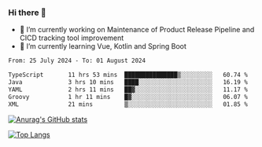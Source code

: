 ### Hi there 👋

- 🔭 I’m currently working on Maintenance of Product Release Pipeline and CICD tracking tool improvement
- 🌱 I’m currently learning Vue, Kotlin and Spring Boot

<!--START_SECTION:waka-->

```txt
From: 25 July 2024 - To: 01 August 2024

TypeScript       11 hrs 53 mins  ███████████████▒░░░░░░░░░   60.74 %
Java             3 hrs 10 mins   ████░░░░░░░░░░░░░░░░░░░░░   16.19 %
YAML             2 hrs 11 mins   ██▓░░░░░░░░░░░░░░░░░░░░░░   11.17 %
Groovy           1 hr 11 mins    █▓░░░░░░░░░░░░░░░░░░░░░░░   06.07 %
XML              21 mins         ▒░░░░░░░░░░░░░░░░░░░░░░░░   01.85 %
```

<!--END_SECTION:waka-->

[![Anurag's GitHub stats](https://github-readme-stats.vercel.app/api?username=yunhao981&show_icons=true&theme=solarized-dark)](https://github.com/anuraghazra/github-readme-stats)

[![Top Langs](https://github-readme-stats.vercel.app/api/top-langs/?username=yunhao981&theme=solarized-dark&layout=compact)](https://github.com/anuraghazra/github-readme-stats)

<!--
**yunhao981/yunhao981** is a ✨ _special_ ✨ repository because its `README.md` (this file) appears on your GitHub profile.

Here are some ideas to get you started:

- 🔭 I’m currently working on Maintenance of Release Pipeline and CICD tracking tool improvement
- 🌱 I’m currently learning Vue, Kotlin and Spring Boot
- 👯 I’m looking to collaborate on ...
- 🤔 I’m looking for help with ...
- 💬 Ask me about ...
- 📫 How to reach me: ...
- 😄 Pronouns: ...
- ⚡ Fun fact: ...
-->


